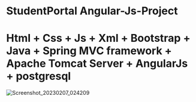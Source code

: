 # StudentPortal Angular-Js-Project 
# Html + Css + Js + Xml + Bootstrap + Java + Spring MVC framework + Apache Tomcat Server + AngularJs + postgresql 
![Screenshot_20230207_024209](https://user-images.githubusercontent.com/78292927/217209968-c17345d6-f2e2-4d50-80b3-648ec1a1369c.png)
